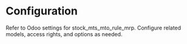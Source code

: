 # Configuration

Refer to Odoo settings for stock_mts_mto_rule_mrp. Configure related models, access rights, and options as needed.
